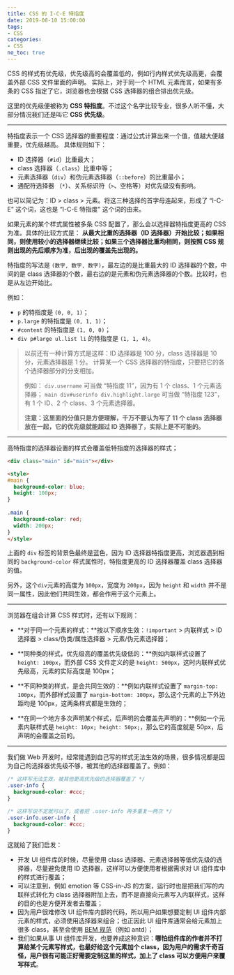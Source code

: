 ```yaml
---
title: CSS 的 I-C-E 特指度
date: 2019-08-10 15:00:00
tags: 
- CSS
categories: 
- CSS
no_toc: true
---
```

CSS 的样式有优先级，优先级高的会覆盖低的，例如行内样式优先级高更，会覆盖外部 CSS 文件里面的声明。 实际上，对于同一个 HTML 元素而言，如果有多条的 CSS 指定了它，浏览器也会根据 CSS 选择器的组合排出优先级。

这里的优先级便被称为 **CSS 特指度**。不过这个名字比较专业，很多人听不懂，大部分情况我们还是叫它 **CSS 优先级**。

-----

特指度表示一个 CSS 选择器的重要程度：通过公式计算出来一个值，值越大便越重要，优先级越高。
具体规则如下：

- ID 选择器（`#id`）比重最大；
- class 选择器（`.class`）比重中等；
- 元素选择器（`div`）和伪元素选择器（`::before`）的比重最小；
- 通配符选择器 （`*`）、关系标识符（`>`、空格等）对优先级没有影响。

也可以简记为：ID > class > 元素。将这三种选择的首字母连起来，形成了 “I-C-E” 这个词，这也是 “I-C-E 特指度” 这个词的由来。

如果元素的某个样式属性被多条 CSS 配置了，那么会以选择器特指度更高的 CSS 为准。具体的比较方式是：
**从最大比重的选择器（ID 选择器）开始比较；如果相同，则使用较小的选择器继续比较；如果三个选择器比重均相同，则按照 CSS 规则出现的先后顺序为准，后出现的覆盖先出现的。**

特指度的写法是 `(数字, 数字, 数字)`，最左边的是比重最大的 ID 选择器的个数，中间的是 class 选择器的个数，最右边的是元素和伪元素选择器的个数。比较时，也是从左边开始比。

例如：

- `p` 的特指度是 `(0, 0, 1)`；
- `p.large` 的特指度是 `(0, 1, 1)`；
- `#content` 的特指度是 `(1, 0, 0)`；
- `div p#large ul.list li` 的特指度是 `(1, 1, 4)`。

> 以前还有一种计算方式是这样：ID 选择器是 100 分，class 选择器是 10 分，元素选择器是 1 分。
> 计算某一个 CSS 选择器的特指度，只要把它的各个选择器部分的分支相加。
>
> 例如：
> `div.username` 可当做 “特指度 11”，因为有 1 个 class、1 个元素选择器；
> `main div#userinfo div.highlight.large` 可当做 “特指度 123”，有 1 个 ID、2 个 class、3 个元素选择器。
>
> **注意：这里面的分值只是方便理解，千万不要认为写了 11 个 class 选择器放在一起，它的优先级就能超过 ID 选择器了，实际上是不可能的。**

-----

高特指度的选择器设置的样式会覆盖低特指度的选择器的样式；

``` html
<div class="main" id="main"></div>

<style>
#main {
  background-color: blue;
  height: 100px;
}
  
.main {
  background-color: red;
  width: 200px;
}
</style>
```
上面的 `div` 标签的背景色最终是蓝色，因为 ID 选择器特指度更高，浏览器遇到相同的 `background-color` 样式属性时，特指度更高的 ID 选择器覆盖 class 选择器的值。

另外，这个`div`元素的高度为 `100px`，宽度为 `200px`，因为 `height` 和 `width` 并不是同一属性，因此他们共同生效，都会作用于这个元素上。

-----

浏览器在组合计算 CSS 样式时，还有以下规则：

- **对于同一个元素的样式：**按以下顺序生效：`!important` > 内联样式 > ID 选择器 > class/伪类/属性选择器 > 元素/伪元素选择器；

- **同种类的样式，优先级高的覆盖优先级低的：**例如内联样式设置了 `height: 100px`，而外部 CSS 文件定义的是 `height: 500px`，这时内联样式优先级高，元素的实际高度是 100px；

- **不同种类的样式，是会共同生效的：**例如内联样式设置了 `margin-top: 100px`，而外部样式设置了 `margin-bottom: 100px`，那么这个元素的上下外边距均是 100px，这两条样式都是生效的；

- **在同一个地方多次声明某个样式，后声明的会覆盖先声明的：**例如一个元素内联样式是 `height: 10px; height: 50px;`，那么它的高度就是 50px，后声明的会覆盖之前的。

-----

我们做 Web 开发时，经常能遇到自己写的样式无法生效的场景，很多情况都是因为自己的选择器优先级不够，被其他的选择器覆盖了。例如：

```css
/* 这样写无法生效，被其他更高优先级的选择器覆盖了 */
.user-info {
  background-color: #ccc;
}

/* 这样写说不定就可以了，或者把 .user-info 再多重复一两次 */
.user-info.user-info {
  background-color: #ccc;
}
```



这就给了我们启发：

- 开发 UI 组件库的时候，尽量使用 class 选择器、元素选择器等低优先级的选择器，尽量避免使用 ID 选择器，这样可以方便使用者根据需求对 UI 组件库中的样式进行覆盖；
- 可以注意到，例如 emotion 等 CSS-in-JS 的方案，运行时也是把我们写的内联样式转化为 class 选择器附加上去，而不是直接向元素写入内联样式，这样的目的也是方便开发者去覆盖；
- 因为用户很难修改 UI 组件库内部的代码，所以用户如果想要定制 UI 组件内部元素的样式，必须使用选择器来组合；也正因此 UI 组件库通常会给元素加上很多 class，甚至会使用 [BEM 规范](https://getbem.com/)（例如 antd）；
- 我们如果从事 UI 组件库开发，也要养成这种意识：**哪怕组件库的作者并不打算给某个元素写样式，也最好给这个元素加个 class，因为用户的需求千奇百怪，用户很有可能正好需要定制这里的样式，加上了 class 可以方便用户来覆写样式**。

